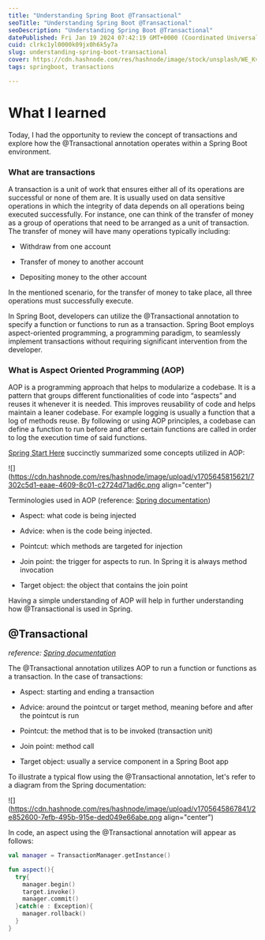 ```yaml
---
title: "Understanding Spring Boot @Transactional"
seoTitle: "Understanding Spring Boot @Transactional"
seoDescription: "Understanding Spring Boot @Transactional"
datePublished: Fri Jan 19 2024 07:42:19 GMT+0000 (Coordinated Universal Time)
cuid: clrkc1yl0000k09jx0h6k5y7a
slug: understanding-spring-boot-transactional
cover: https://cdn.hashnode.com/res/hashnode/image/stock/unsplash/WE_Kv_ZB1l0/upload/96f26929b96f038c9ff4d397b7ab5f35.jpeg
tags: springboot, transactions

---
```


# What I learned

Today, I had the opportunity to review the concept of transactions and explore how the @Transactional annotation operates within a Spring Boot environment.

### What are transactions

A transaction is a unit of work that ensures either all of its operations are successful or none of them are. It is usually used on data sensitive operations in which the integrity of data depends on all operations being executed successfully. For instance, one can think of the transfer of money as a group of operations that need to be arranged as a unit of transaction. The transfer of money will have many operations typically including:

* Withdraw from one account
    
* Transfer of money to another account
    
* Depositing money to the other account
    

In the mentioned scenario, for the transfer of money to take place, all three operations must successfully execute.

In Spring Boot, developers can utilize the @Transactional annotation to specify a function or functions to run as a transaction. Spring Boot employs aspect-oriented programming, a programming paradigm, to seamlessly implement transactions without requiring significant intervention from the developer.

### What is Aspect Oriented Programming (AOP)

AOP is a programming approach that helps to modularize a codebase. It is a pattern that groups different functionalities of code into “aspects” and reuses it whenever it is needed. This improves reusability of code and helps maintain a leaner codebase. For example logging is usually a function that a log of methods reuse. By following or using AOP principles, a codebase can define a function to run before and after certain functions are called in order to log the execution time of said functions.

[Spring Start Here](https://www.manning.com/books/spring-start-here?ar=true&lpse=A) succinctly summarized some concepts utilized in AOP:

![](https://cdn.hashnode.com/res/hashnode/image/upload/v1705645815621/7302c5d1-eaae-4609-8c01-c2724d71ad6c.png align="center")

Terminologies used in AOP (reference: [Spring documentation](https://docs.spring.io/spring-framework/reference/core/aop/introduction-defn.html))

* Aspect: what code is being injected
    
* Advice: when is the code being injected.
    
* Pointcut: which methods are targeted for injection
    
* Join point: the trigger for aspects to run. In Spring it is always method invocation
    
* Target object: the object that contains the join point
    

Having a simple understanding of AOP will help in further understanding how @Transactional is used in Spring.

## @Transactional

*reference:* [*Spring documentation*](https://docs.spring.io/spring-framework/reference/data-access/transaction.html)

The @Transactional annotation utilizes AOP to run a function or functions as a transaction. In the case of transactions:

* Aspect: starting and ending a transaction
    
* Advice: around the pointcut or target method, meaning before and after the pointcut is run
    
* Pointcut: the method that is to be invoked (transaction unit)
    
* Join point: method call
    
* Target object: usually a service component in a Spring Boot app
    

To illustrate a typical flow using the @Transactional annotation, let's refer to a diagram from the Spring documentation:

![](https://cdn.hashnode.com/res/hashnode/image/upload/v1705645867841/2e852600-7efb-495b-915e-ded049e66abe.png align="center")

In code, an aspect using the @Transactional annotation will appear as follows:

```kotlin
val manager = TransactionManager.getInstance()

fun aspect(){
  try{
    manager.begin()
    target.invoke()
    manager.commit()
  }catch(e : Exception){
    manager.rollback()
  }
}
```